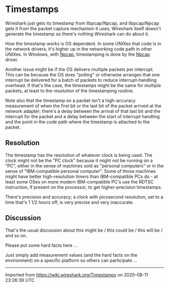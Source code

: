 # Timestamps

Wireshark just gets its timestamp from libpcap/Npcap, and libpcap/Npcap gets it from the packet capture mechanism it uses; Wireshark itself doesn't generate the timestamp so there's nothing Wireshark can do about it.

How the timestamp works is OS dependent. In some UNIXes that code is in the network drivers; it's higher up in the networking code path in other UNIXes. In Windows, with [Npcap](/Npcap), timestamping is done by the [Npcap](/Npcap) driver.

Another issue might be if the OS delivers multiple packets per interrupt. This can be because the OS does "polling" or otherwise arranges that one interrupt be delivered for a batch of packets to reduce interrupt-handling overhead. If that's the case, the timestamps might be the same for multiple packets, at least to the resolution of the timestamping routine.

Note also that the timestamp on a packet isn't a high-accuracy measurement of when the first bit or the last bit of the packet arrived at the network adapter; there's a delay between the arrival of that last bit and the interrupt for the packet and a delay between the start of interrupt handling and the point in the code path where the timestamp is attached to the packet.

## Resolution

The timestamp has the resolution of whatever clock is being used. The clock might not be the "PC clock" because it might not be running on a "PC", either in the sense of machines sold as "personal computers" or in the sense of "IBM-compatible personal computer". Some of those machines might have better high-resolution timers than IBM-compatible PCs do - at least some OSes on more modern IBM-compatible PC's use the RDTSC instruction, if present on the processor, to get higher-precision timestamps.

There's precision and accuracy; a clock with picosecond resolution, set to a time that's 1 1/2 hours off, is very precise and very inaccurate.

## Discussion

That's the usual discussion about this might be / this could be / this will be / and so on.

Please put some hard facts here ...

Just simply add measurement values (and the hard facts on the environment) on a specific platform so others can participate ...

---

Imported from https://wiki.wireshark.org/Timestamps on 2020-08-11 23:26:39 UTC

